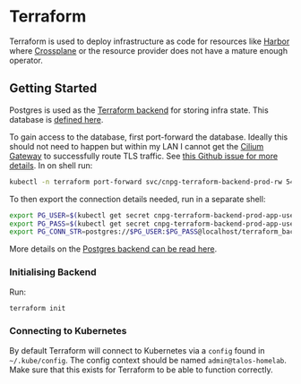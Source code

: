 # Terraform

Terraform is used to deploy infrastructure as code for resources like [Harbor](../../storage/harbor/README.md) where [Crossplane](https://www.crossplane.io/) or the resource provider does not have a mature enough operator.

## Getting Started

Postgres is used as the [Terraform backend](https://developer.hashicorp.com/terraform/language/backend) for storing infra state. This database is [defined here](../../storage/cloudnative-pg/environments/prod/databases/terraform-backend/).

To gain access to the database, first port-forward the database. Ideally this should not need to happen but within my LAN I cannot get the [Cilium Gateway](../../networking/gateways/base/gateways/default.yaml) to successfully route TLS traffic. See [this Github issue for more details](https://github.com/cilium/cilium/issues/39929). In on shell run:
```bash
kubectl -n terraform port-forward svc/cnpg-terraform-backend-prod-rw 5432:5432
```

To then export the connection details needed, run in a separate shell:

```bash
export PG_USER=$(kubectl get secret cnpg-terraform-backend-prod-app-user-credentials -n terraform -o json | jq -r '.data.username' | base64 -d)
export PG_PASS=$(kubectl get secret cnpg-terraform-backend-prod-app-user-credentials -n terraform -o json | jq -r '.data.password' | base64 -d)
export PG_CONN_STR=postgres://$PG_USER:$PG_PASS@localhost/terraform_backend
```

More details on the [Postgres backend can be read here](https://developer.hashicorp.com/terraform/language/backend/pg).

### Initialising Backend

Run:

```bash
terraform init
```

### Connecting to Kubernetes

By default Terraform will connect to Kubernetes via a `config` found in `~/.kube/config`. The config context should be named `admin@talos-homelab`. Make sure that this exists for Terraform to be able to function correctly.


